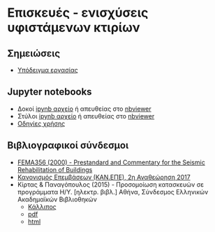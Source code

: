 # Επισκευές - ενισχύσεις υφιστάμενων κτιρίων

## Σημειώσεις

* [Υπόδειγμα εργασίας](repairs_ypodeigma.pdf)

## Jupyter notebooks 

* Δοκοί [ipynb αρχείο](../../jupyter_notebooks/kanepe/moment_rotation_beams.ipynb) ή απευθείας στο [nbviewer](http://nbviewer.jupyter.org/github/panagop/eMaterial/blob/master/jupyter_notebooks/kanepe/moment_rotation_beams.ipynb)
* Στύλοι [ipynb αρχείο](../../jupyter_notebooks/kanepe/moment_rotation_beams.ipynb) ή απευθείας στο [nbviewer](http://nbviewer.jupyter.org/github/panagop/eMaterial/blob/master/jupyter_notebooks/kanepe/moment_rotation_columns.ipynb)
* [Οδηγίες χρήσης](../../jupyter_notebooks/readme.md)

## Βιβλιογραφικοί σύνδεσμοι

* [FEMA356 (2000) - Prestandard and Commentary for the Seismic Rehabilitation of Buildings](http://www.conservationtech.com/FEMA-publications/FEMA356-2000.pdf)
* [Κανονισμός Επεμβάσεων (ΚΑΝ.ΕΠΕ), 2η Αναθεώρηση 2017](http://www.oasp.gr/userfiles/%CE%9A%CE%91%CE%9D_%CE%95%CE%A0%CE%95__2%CE%B7%20%CE%91%CE%BD%CE%B1%CE%B8%CE%B5%CF%8E%CF%81%CE%B7%CF%83%CE%B7_2017_Final.pdf)
* Κίρτας & Παναγόπουλος (2015) - Προσομοίωση κατασκευών σε προγράμματα Η/Υ. [ηλεκτρ. βιβλ.] Αθήνα, Σύνδεσμος Ελληνικών Ακαδημαϊκών Βιβλιοθηκών 
  * [Κάλλιπος](https://repository.kallipos.gr/handle/11419/1607) 
  * [pdf](https://repository.kallipos.gr/bitstream/11419/1607/1/Numerical_Simulation_of_Structures.pdf)  
  * [html](http://repfiles.kallipos.gr/html_books/1284/chapter_00.html)
  